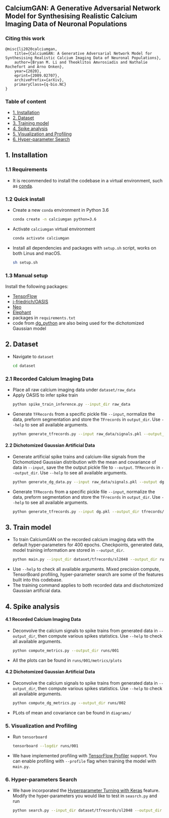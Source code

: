 ## CalciumGAN: A Generative Adversarial Network Model for Synthesising Realistic Calcium Imaging Data of Neuronal Populations

### Citing this work
```
@misc{li2020calciumgan,
    title={CalciumGAN: A Generative Adversarial Network Model for Synthesising Realistic Calcium Imaging Data of Neuronal Populations},
    author={Bryan M. Li and Theoklitos Amvrosiadis and Nathalie Rochefort and Arno Onken},
    year={2020},
    eprint={2009.02707},
    archivePrefix={arXiv},
    primaryClass={q-bio.NC}
}
```

### Table of content
- [1. Installation](#1-installation)
- [2. Dataset](#2-dataset)
- [3. Training model](#3-train-model)
- [4. Spike analysis](#4-spike-analysis)
- [5. Visualization and Profiling](#5-visualization-and-profiling)
- [6. Hyper-parameter Search](#6-hyper-parameters-search)

## 1. Installation

### 1.1 Requirements
- It is recommended to install the codebase in a virtual environment, 
such as [conda](https://conda.io/en/latest/).

### 1.2 Quick install
- Create a new `conda` environment in Python 3.6
    ```bash
    conda create -n calciumgan python=3.6
    ```
- Activate `calciumgan` virtual environment
    ```bash
    conda activate calciumgan
    ```
- Install all dependencies and packages with `setup.sh` script, works on both Linus and macOS.
    ```bash
    sh setup.sh
    ```

### 1.3 Manual setup
Install the following packages:
- [TensorFlow](https://tensorflow.org)
- [j-friedrich/OASIS](https://github.com/j-friedrich/OASIS)
- [Neo](https://github.com/NeuralEnsemble/python-neo)
- [Elephant](https://github.com/NeuralEnsemble/elephant)
- packages in `requirements.txt`
- code from [dg_python](https://github.com/mackelab/dg_python) are also being 
used for the dichotomized Gaussian model

## 2. Dataset
- Navigate to `dataset`
    ```bash
    cd dataset
    ```

### 2.1 Recorded Calcium Imaging Data
- Place all raw calcium imaging data under `dataset/raw_data`
- Apply OASIS to infer spike train
    ```bash
    python spike_train_inference.py --input_dir raw_data
    ```
- Generate `TFRecords` from a specific pickle file `--input`, normalize the 
data, preform segmentation and store the `TFrecords` in `output_dir`. 
Use `--help` to see all available arguments.
    ```bash
    python generate_tfrecords.py --input raw_data/signals.pkl --output_dir tfrecords/sl2048 --sequence_length 2048 --normalize
    ```

#### 2.2 Dichotomized Gaussian Artificial Data
- Generate artificial spike trains and calcium-like signals from the 
Dichomotized Gaussian distribution with the mean and covariance of data in 
`--input`, save the the output pickle file to `--output`. `TFRecords` in `--output_dir`. Use `--help` to 
see all available arguments.
    ```bash
    python generate_dg_data.py --input raw_data/signals.pkl --output dg.pkl
    ```
- Generate `TFRecords` from a specific pickle file `--input`, normalize the 
data, preform segmentation and store the `TFrecords` in `output_dir`. 
Use `--help` to see all available arguments.
    ```bash
    python generate_tfrecords.py --input dg.pkl --output_dir tfrecords/sl2048_dg --sequence_length 2048 --normalize
    ```

## 3. Train model
- To train CalciumGAN on the recorded calcium imaging data with the default 
hyper-parameters for 400 epochs. Checkpoints, generated data, model training
information are stored in `--output_dir`.
    ```bash
    python main.py --input_dir dataset/tfrecords/sl2048 --output_dir runs/001 --epochs 400 --batch_size 128 --model calciumgan --algoirthm wgan-gp --noise_dim 32 --num_units 64 --kernel_size 24 --strides 2 --phase_shift 10 --layer_norm --mixed_precision --save_generated last 
    ```
- Use `--help` to check all available arguments. Mixed precision compute, 
TensorBoard profiling, hyper-parameter search are some of the features built 
into this codebase.
- The training command applies to both recorded data and dischotomized 
Gaussian artificial data.

## 4. Spike analysis

#### 4.1 Recorded Calcium Imaging Data
- Deconvolve the calcium signals to spike trains from generated data in 
`--output_dir`, then compute various spikes statistics. 
Use `--help` to check all available arguments.
    ```bash
    python compute_metrics.py --output_dir runs/001
    ```
- All the plots can be found in `runs/001/metrics/plots`

#### 4.2 Dichotomized Gaussian Artificial Data
- Deconvolve the calcium signals to spike trains from generated data in 
`--output_dir`, then compute various spikes statistics. 
Use `--help` to check all available arguments.
    ```bash
    python compute_dg_metrics.py --output_dir runs/002
    ```
- PLots of mean and covariance can be found in `diagrams/`

### 5. Visualization and Profiling
- Run `tensorboard`
    ```bash
    tensorboard --logdir runs/001
    ```
- We have implemented profiling with 
[TensorFlow Profiler](https://www.tensorflow.org/tensorboard/tensorboard_profiling_keras) support.
You can enable profiling with `--profile` flag when training the model with `main.py`.

### 6. Hyper-parameters Search
- We have incorporated the [Hyperparameter Turning with Keras](https://www.tensorflow.org/tensorboard/hyperparameter_tuning_with_hparams) feature. 
Modify the hyper-parameters you would like to test in `seasrch.py` and run
    ```bash
    python search.py --input_dir dataset/tfrecords/sl2048 --output_dir runs/hparams_search --epochs 400 --mixed_precision
    ```
